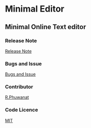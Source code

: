 # Minimal Editor
## Minimal Online Text editor
### Release Note
[Release Note](https://github.com/pwnrrk/boring-editor/releases)
### Bugs and Issue
[Bugs and Issue ](https://github.com/pwnrrk/boring-editor/issues)
### Contributor
[R.Phuwanat](https://pwnrrk.github.io)
### Code Licence
[MIT](https://github.com/pwnrrk/boring-editor/blob/master/LICENSE)
